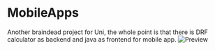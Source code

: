 # MobileApps

Another braindead project for Uni, the whole point is that there is DRF calculator as backend and java as frontend for mobile app.
![Preview](https://github.com/tmy26/MobileAppsT/assets/53127384/b9c46a06-45d1-485b-824b-52c89be31d92)
